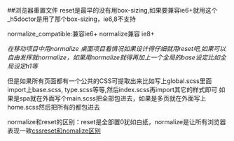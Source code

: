 ##浏览器重置文件
reset是最早的没有用box-sizing,如果要兼容ie6+就用这个
_h5doctor是用了那个box-sizing，ie6,8不支持

normalize_compatible:兼容ie6+
normalize兼容 ie8+

*在移动项目中用normalize
桌面项目看情况如果设计得仔细就用reset吧,如果可以自由发挥就normalize，如果用normalize就得再加上一个全局的base设定比如全局设定h1等*

但是如果所有页面都有一个公共的CSS可提取出来比如写上global.scss里面import上base.scss, type.scss等等,然后index.scss再import其它的样式即可
如果是spa就在外面写个main.scss把全部包进去，如果是多页就在外面写上home.scss然后把所有的都包进去

normalize和reset的区别：reset是全部置0犹如白纸，normalize是让所有浏览器表现一致[cssreset和nomalize区别](https://www.zhihu.com/question/23554164)
